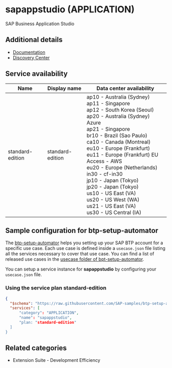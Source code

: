 # sapappstudio (APPLICATION)

SAP Business Application Studio

## Additional details
- [Documentation](https://help.sap.com/viewer/product/SAP%20Business%20Application%20Studio/Cloud/en-US)
- [Discovery Center](https://discovery-center.cloud.sap/serviceCatalog/business-application-studio)

## Service availability

| Name | Display name | Data center availability  |
|------|----------------|---------------------------|
|  standard-edition  |  standard-edition  | ap10 - Australia (Sydney)<br> ap11 - Singapore<br> ap12 - South Korea (Seoul)<br> ap20 - Australia (Sydney) Azure<br> ap21 - Singapore<br> br10 - Brazil (Sao Paulo)<br> ca10 - Canada (Montreal)<br> eu10 - Europe (Frankfurt)<br> eu11 - Europe (Frankfurt) EU Access - AWS<br> eu20 - Europe (Netherlands)<br> in30 - cf-in30<br> jp10 - Japan (Tokyo)<br> jp20 - Japan (Tokyo)<br> us10 - US East (VA)<br> us20 - US West (WA)<br> us21 - US East (VA)<br> us30 - US Central (IA)  |

## Sample configuration for btp-setup-automator

The [btp-setup-automator](https://github.com/SAP-samples/btp-setup-automator) helps you setting up your SAP BTP account for a specific use case. Each use case is defined inside a `usecase.json` file listing all the services necessary to cover that use case. You can find a list of released use cases in the [usecase folder of bpt-setup-automator](https://github.com/SAP-samples/btp-setup-automator/tree/main/usecases).

You can setup a service instance for **sapappstudio** by configuring your `usecase.json` file.

### Using the service plan **standard-edition**

```json
{
  "$schema": "https://raw.githubusercontent.com/SAP-samples/btp-setup-automator/main/libs/btpsa-usecase.json",
  "services": [
      "category": "APPLICATION",
      "name": "sapappstudio",
      "plan: "standard-edition"
  ]
}
```


## Related categories
- Extension Suite - Development Efficiency